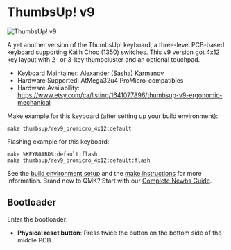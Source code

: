 # ThumbsUp! v9

![ThumbsUp! v9](https://imgur.com/a/B93pDJF)

A yet another version of the ThumbsUp! keyboard, a three-level PCB-based keyboard supporting Kailh Choc (1350) switches.
This v9 version got 4x12 key layout with 2- or 3-key thumbcluster and an optional touchpad.


* Keyboard Maintainer: [Alexander (Sasha) Karmanov](https://github.com/ak66666)
* Hardware Supported: AtMega32u4 ProMicro-compatibles
* Hardware Availability: https://www.etsy.com/ca/listing/1641077896/thumbsup-v9-ergonomic-mechanical

Make example for this keyboard (after setting up your build environment):

    make thumbsup/rev9_promicro_4x12:default

Flashing example for this keyboard:

    make %KEYBOARD%:default:flash
    make thumbsup/rev9_promicro_4x12:default:flash

See the [build environment setup](https://docs.qmk.fm/#/getting_started_build_tools) and the [make instructions](https://docs.qmk.fm/#/getting_started_make_guide) for more information. Brand new to QMK? Start with our [Complete Newbs Guide](https://docs.qmk.fm/#/newbs).

## Bootloader

Enter the bootloader:

* **Physical reset button**: Press twice the button on the bottom side of the middle PCB.
